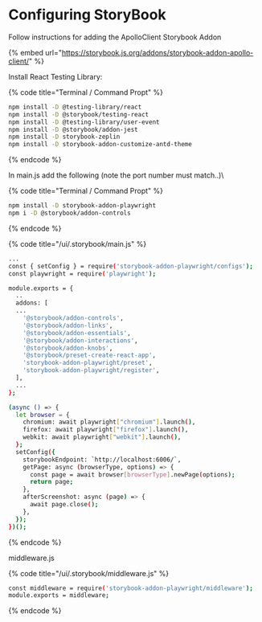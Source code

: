 # Configuring StoryBook

Follow instructions for adding the ApolloClient Storybook Addon

{% embed url="https://storybook.js.org/addons/storybook-addon-apollo-client/" %}



Install React Testing Library:



{% code title="Terminal / Command Propt" %}
```bash
npm install -D @testing-library/react
npm install -D @storybook/testing-react
npm install -D @testing-library/user-event
npm install -D @storybook/addon-jest
npm install -D storybook-zeplin
npm install -D storybook-addon-customize-antd-theme
```
{% endcode %}

In main.js add the following (note the port number must match..)\




{% code title="Terminal / Command Propt" %}
```bash
npm install -D storybook-addon-playwright
npm i -D @storybook/addon-controls
```
{% endcode %}

{% code title="/ui/.storybook/main.js" %}
```bash
...
const { setConfig } = require('storybook-addon-playwright/configs');
const playwright = require('playwright');

module.exports = {
  ..
  addons: [
  ...
    '@storybook/addon-controls',
    '@storybook/addon-links',
    '@storybook/addon-essentials',
    '@storybook/addon-interactions',
    '@storybook/addon-knobs',
    '@storybook/preset-create-react-app',
    'storybook-addon-playwright/preset',
    'storybook-addon-playwright/register',
  ],
  ...
};

(async () => {
  let browser = {
    chromium: await playwright["chromium"].launch(),
    firefox: await playwright["firefox"].launch(),
    webkit: await playwright["webkit"].launch(),
  };
  setConfig({
    storybookEndpoint: `http://localhost:6006/`,
    getPage: async (browserType, options) => {
      const page = await browser[browserType].newPage(options);
      return page;
    },
    afterScreenshot: async (page) => {
      await page.close();
    },
  });
})();
```
{% endcode %}

middleware.js

{% code title="/ui/.storybook/middleware.js" %}
```bash
const middleware = require('storybook-addon-playwright/middleware');
module.exports = middleware;
```
{% endcode %}

